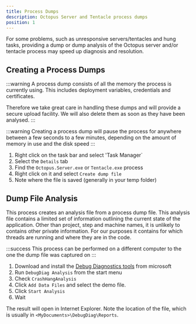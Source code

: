 ```yaml
---
title: Process Dumps
description: Octopus Server and Tentacle process dumps
position: 1
---
```


For some problems, such as unresponsive servers/tentacles and hung tasks, providing
a dump or dump analysis of the Octopus server and/or 
tentacle process may speed up diagnosis and resolution.

## Creating a Process Dumps

:::warning
A process dump consists of all the memory the process is currently using. 
This includes deployment variables, credentials and certificates.

Therefore we take great care in handling these dumps and will provide a 
secure upload facility. We will also delete them as soon as they have been analysed.
:::

:::warning
Creating a process dump will pause the process for anywhere between a few seconds
to a few minutes, depending on the amount of memory in use and the disk speed
:::

1. Right click on the task bar and select 'Task Manager`
1. Select the `Details` tab
1. Find the `Octopus.Server.exe` or `Tentacle.exe` process
1. Right click on it and select `Create dump file`
1. Note where the file is saved (generally in your temp folder)


## Dump File Analysis 

This process creates an analysis file from a process dump file. This analysis file
contains a limited set of information outlining the current state of the 
application. Other than project, step and machine names, it is unlikely to contains
other private information. For our purposes it contains for which threads 
are running and where they are in the code.

:::success
This process can be performed on a different computer to the one the dump file was captured on
:::

1. Download and install the [Debug Diagnostics tools](https://www.microsoft.com/en-us/download/details.aspx?id=49924)
from microsoft
1. Run `DebugDiag Analysis` from the start menu
1. Check `CrashHangAnalysis`
1. Click `Add Data Files` and select the demo file.
1. Click `Start Analysis`
1. Wait

The result will open in Internet Explorer. Note the location of the file, 
which is usually in `<MyDocuments>\DebugDiag\Reports`.
